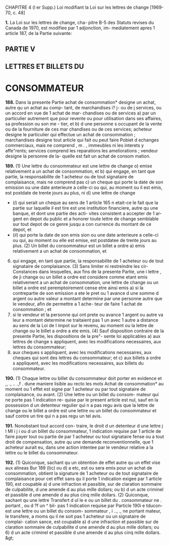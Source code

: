 CHAPITRE 4 (l er Supp.)
Loi modifiant la Loi sur les lettres de
change
[1969-70, c. 48]

**1.** La Loi sur les lettres de change, cha-
pitre B-5 des Statuts revises du Canada
de 1970, est modifiee par 1 adjonction, im-
mediatement apres 1 article 187, de la
Partie suivante:

## PARTIE V

## LETTRES ET BILLETS DU

# CONSOMMATEUR

**188.** Dans la presente Partie
achat de consommation* designe un
achat, autre qu un achat au comp-
tant, de marchandises i? j- ou de j services,
ou un accord en vue de 1 achat de mar-
chandises ou de services
a) par un particulier autrement que
pour revente ou pour utilisation dans
ses affaires, sa profession ou son me -
tier, et
b) d une personne s occupant de la
vente ou de la fourniture de ces mar
chandises ou de ces services;
acheteur designe le particulier qui
effectue un achat de consommation ;
marchandises designe tout article qui
fait ou peut faire Pobiet d echanges
commerciaux, mais ne comprend , m . ,
immeubles ni les interets
y affe"rents;
services comprend les reparations
les ameliorations ;
vendeur designe la personne de la-
quelle est fait un achat de consom
mation.

**189.** (1) Une lettre du consommateur
est une lettre de change
o) emise relativement a un achat de
consommation, et
b) qui engage, en tant que partie, la
responsabilite de 1 acheteur ou de tout
signataire de complaisance,
mais ne comprend pas
c) un cheque qui porte la date de son
emission ou une date anterieure a
celle-ci ou qui, au moment ou il est
emis, est postdate de trente jours au
plus, ni
d} une lettre de change
  * (_i_) qui serait un cheque au sens de
1 article 165 n etait-ce le fait que la
partie sur laquelle il est tire est une
institution financiere, autre qu une
banque, et dont une partie des acti-
vites consistent a accepter de 1 ar-
gent en depot du public et a honorer
toute lettre de change semblable sur
tout depot de ce genre jusqu a con
currence du montant de ce depot, et
  * (_ii_) qui porte la date de son emis
sion ou une date anterieure a celle-ci
ou qui, au moment ou elle est emise,
est postdatee de trente jours au plus.
(2) Un billet du consommateur est un
billet a ordre
a) emis relativement a un achat de
consommation, et
6) qui engage, en tant que partie, la
responsabilite de 1 acheteur ou de tout
signataire de complaisance.
(3) Sans limiter ni restreindre les cir-
Constances dans lesquelles, aux fins de la
presente Partie, une i lettre , de ji change ou
un billet a ordre est considere comme
etant emis relativement a un achat de
consommation, une lettre de change ou
un billet a ordre est peremptoirement
cense etre ainsi emis
a) si la contrepartie de son emission
a ete le pret ou 1 avance d une somme
d argent ou autre valeur a montant
determine par une personne autre que
le vendeur, afin de permettre a 1 ache-
teur de faire 1 achat de consommation ;
et
6) si le vendeur et la personne qui ont
prete ou avance 1 argent ou autre va
leur a montant determine ne traitaient
pas 1 un avec 1 autre a distance au sens
de la Loi de I impot sur le revenu, au
moment ou la lettre de change ou le
billet a ordre a ete emis.
(4) Sauf disposition contraire de la
presente Partie, les dispositions de la pre"-
sente loi applicables
a) aux lettres de change s appliquent,
avec les modifications necessaires, aux
lettres du consommateur;
6) aux cheques s appliquent, avec les
modifications necessaires, aux cheques
qui sont des lettres du consommateur;
et
c) aux billets a ordre s appliquent,
avec les modifications necessaires, aux
billets du consommateur.

**190.** (1) Chaque lettre ou billet du
consommateur doit porter en evidence et
,, ., .. .,f .
dune maniere lisible au recto les mots
Achat de consommation* au moment ou
1 effet est signe par 1 acheteur ou par tout
signataire de complaisance, ou avant.
(2) Une lettre ou un billet du consom-
mateur qui ne porte pas 1 indication re-
quise par le present article est nul, sauf
en la possession d un detenteur regulier
qui n a pas regu avis que la lettre de
change ou le billet a ordre est une lettre
ou un billet du consommateur et sauf
contre un tire qui n a pas regu un tel avis.

**191.** Nonobstant tout accord con-
traire, le droit d un detenteur d une lettre
j I MI i j i
ou d un billet du consommateur,
1 indication requise par 1 article
de faire payer tout ou partie de
par 1 acheteur ou tout signataire
fense ou a tout droit de compensation,
autre qu une demande reconventionnelle,
que 1 acheteur aurait eu, dans une action
intentee par le vendeur relative a la lettre
ou le billet du consommateur.

**192.** (1) Quiconque, sachant qu un obtention de
effet autre qu un effet vise aux alineas Bur
189 (l)c) ou d) a etc, est ou sera emis
pour un achat de consommation, obtient
la signature de 1 acheteur ou de tout
signataire de complaisance pour cet effet
sans qu il porte 1 indication exigee par
1 article 190, est coupable
a) d une infraction et passible, sur de
claration sommaire de culpabilite,
d une amende d au plus mille dollars;
ou
b) d un acte criminel et passible d une
amende d au plus cinq mille dollars.
(2) Quiconque, sachant qu une lettre Transfert
d ul le e
ou un billet du . consommateur ne . portant , ou d ?f un ^ bil-
pas 1 indication requise par Particle 190i e tducon-
est une lettre ou un billet du consom- sommateur
, i .., ., ne portant
mateur, le transfere, a moms qu il ne soit pas
1 acheteur ou un signataire de complai- cation
sance, est coupable
a) d une infraction et passible sur de
claration sommaire de culpabilite d une
amende d au plus mille dollars; ou
6) d un acte criminel et passible d une
amende d au plus cinq mille dollars. &amp;gt;
